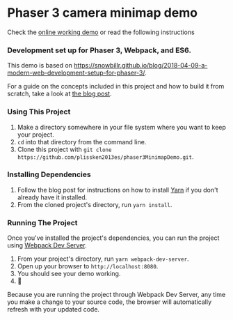 ﻿# Phaser 3 camera minimap demo

Check the [online working demo](https://plissken2013es.github.io/phaser3MinimapDemo) or read the following instructions

### Development set up for Phaser 3, Webpack, and ES6.

This demo is based on https://snowbillr.github.io/blog/2018-04-09-a-modern-web-development-setup-for-phaser-3/.

For a guide on the concepts included in this project and how to build it from scratch, take a look at [the blog post](https://snowbillr.github.io/blog/2018-04-09-a-modern-web-development-setup-for-phaser-3/).

### Using This Project

1. Make a directory somewhere in your file system where you want to keep your project.
1. `cd` into that directory from the command line.
1. Clone this project with `git clone https://github.com/plissken2013es/phaser3MinimapDemo.git`.

### Installing Dependencies

1. Follow the blog post for instructions on how to install [Yarn](https://yarnpkg.com/en/) if you don't already have it installed.
1. From the cloned project's directory, run `yarn install`.

### Running The Project

Once you've installed the project's dependencies, you can run the project using [Webpack Dev Server](https://github.com/webpack/webpack-dev-server).

1. From your project's directory, run `yarn webpack-dev-server`.
1. Open up your browser to `http://localhost:8080`.
1. You should see your demo working.
1. :tada:

Because you are running the project through Webpack Dev Server, any time you make a change to your source code, the browser will automatically refresh with your updated code.
